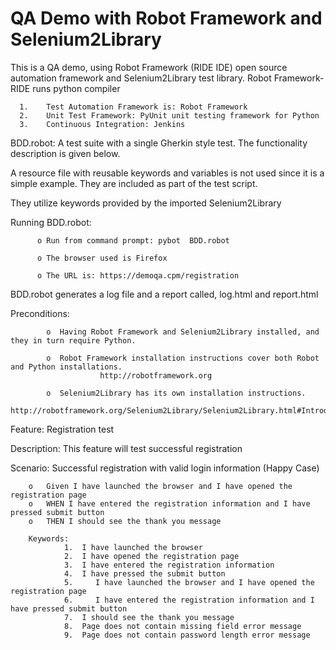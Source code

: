 # QA Demo with Robot Framework and Selenium2Library
This is a QA demo, using Robot Framework (RIDE IDE) open source automation framework and Selenium2Library test library.
Robot Framework-RIDE runs python compiler 

      1.	Test Automation Framework is: Robot Framework
      2.	Unit Test Framework: PyUnit unit testing framework for Python
      3.	Continuous Integration: Jenkins


BDD.robot: A test suite with a single Gherkin style test. The functionality description is given below.

A resource file with reusable keywords and variables is not used since it is a simple example. 
They are included as part of the test script.

They utilize keywords provided by the imported Selenium2Library

Running BDD.robot:

          o	Run from command prompt: pybot  BDD.robot
          
          o	The browser used is Firefox
          
          o	The URL is: https://demoqa.cpm/registration


BDD.robot generates a log file and a report called, log.html and report.html



Preconditions: 

            o  Having Robot Framework and Selenium2Library installed, and they in turn require Python. 

            o  Robot Framework installation instructions cover both Robot and Python installations. 
                        http://robotframework.org
            
            o  Selenium2Library has its own installation instructions.
                        http://robotframework.org/Selenium2Library/Selenium2Library.html#Introduction
           
                    


Feature: Registration test

Description: This feature will test successful registration

Scenario: Successful registration with valid login information (Happy Case)

        o	Given I have launched the browser and I have opened the registration page
        o	WHEN I have entered the registration information and I have pressed submit button
        o	THEN I should see the thank you message

        Keywords:
                1.	I have launched the browser
                2.	I have opened the registration page
                3.	I have entered the registration information
                4.	I have pressed the submit button
                5.     I have launched the browser and I have opened the registration page
                6.     I have entered the registration information and I have pressed submit button
                7.	I should see the thank you message
                8.	Page does not contain missing field error message
                9.	Page does not contain password length error message

